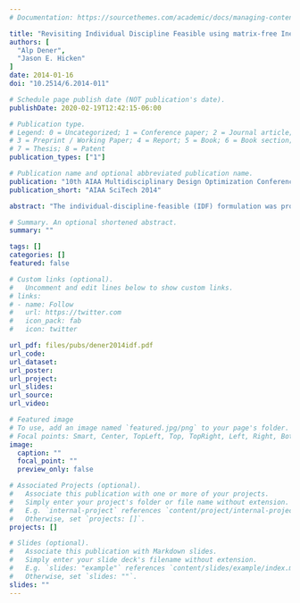 ```yaml
---
# Documentation: https://sourcethemes.com/academic/docs/managing-content/

title: "Revisiting Individual Discipline Feasible using matrix-free Inexact-Newton-Krylov"
authors: [
  "Alp Dener",
  "Jason E. Hicken"
]
date: 2014-01-16
doi: "10.2514/6.2014-011"

# Schedule page publish date (NOT publication's date).
publishDate: 2020-02-19T12:42:15-06:00

# Publication type.
# Legend: 0 = Uncategorized; 1 = Conference paper; 2 = Journal article;
# 3 = Preprint / Working Paper; 4 = Report; 5 = Book; 6 = Book section;
# 7 = Thesis; 8 = Patent
publication_types: ["1"]

# Publication name and optional abbreviated publication name.
publication: "10th AIAA Multidisciplinary Design Optimization Conference, National Harbor, Maryland, USA"
publication_short: "AIAA SciTech 2014"

abstract: "The individual-discipline-feasible (IDF) formulation was proposed to simplify the implementation of MDO problems. The IDF formulation introduces coupling variables into the optimization problem that eliminate the need for a full multidisciplinary analysis at each optimization iteration; this simplifies the solution of MDO problems by maintaining modularity of the discipline software. Historically, the MDO community has used conventional optimization algorithms to solve IDF-formulated problems. Conventional optimizers are not well suited to IDF, because they use limited-memory quasi-Newton methods (linear convergence) and require the constraint Jacobian explicitly. The cost of computing the coupling-variable constraint Jacobian is prohibitively expensive for high-fidelity IDF problems. Matrix-free Reduced-Space inexact-Newton-Krylov (RSNK) algorithms overcome these issues, because they scale superlinearly and do not require the constraint Jacobian explicitly. Therefore, this class of algorithm has great potential to solve IDF-formulated MDO problems in a scalable and efficient manner. In this paper, we describe the application of RSNK to the IDF formulation and compare its performance to the multidisciplinary feasible architecture."

# Summary. An optional shortened abstract.
summary: ""

tags: []
categories: []
featured: false

# Custom links (optional).
#   Uncomment and edit lines below to show custom links.
# links:
# - name: Follow
#   url: https://twitter.com
#   icon_pack: fab
#   icon: twitter

url_pdf: files/pubs/dener2014idf.pdf
url_code:
url_dataset:
url_poster:
url_project:
url_slides:
url_source:
url_video:

# Featured image
# To use, add an image named `featured.jpg/png` to your page's folder. 
# Focal points: Smart, Center, TopLeft, Top, TopRight, Left, Right, BottomLeft, Bottom, BottomRight.
image:
  caption: ""
  focal_point: ""
  preview_only: false

# Associated Projects (optional).
#   Associate this publication with one or more of your projects.
#   Simply enter your project's folder or file name without extension.
#   E.g. `internal-project` references `content/project/internal-project/index.md`.
#   Otherwise, set `projects: []`.
projects: []

# Slides (optional).
#   Associate this publication with Markdown slides.
#   Simply enter your slide deck's filename without extension.
#   E.g. `slides: "example"` references `content/slides/example/index.md`.
#   Otherwise, set `slides: ""`.
slides: ""
---
```

